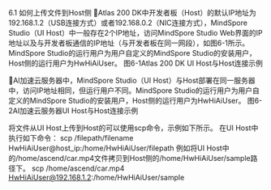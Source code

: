 6.1 如何上传文件到Host侧
Atlas 200 DK中开发者板（Host）的默认IP地址为192.168.1.2（USB连接方式）或者192.168.0.2（NIC连接方式），MindSpore Studio（UI Host）中一般存在2个IP地址，访问MindSpore Studio Web界面的IP地址以及与开发者板通信的IP地址（与开发者板在同一网段），如图6-1所示。
MindSpore Studio的运行用户为用户自定义的MindSpore Studio的安装用户，Host侧的运行用户为HwHiAiUser。
图6-1Atlas 200 DK UI Host与Host连接示例


AI加速云服务器中，MindSpore Studio（UI Host）与Host部署在同一服务器中，访问IP地址相同，但运行用户不同。MindSpore Studio的运行用户为用户自定义的MindSpore Studio的安装用户，Host侧的运行用户为HwHiAiUser。
图6-2AI加速云服务器UI Host与Host连接示例


将文件从UI Host上传到Host的可以使用scp命令，示例如下所示。
在UI Host中执行如下命令：
scp /filepath/filename HwHiAiUser@host_ip:/home/HwHiAiUser/filepath
例如将UI Host中的/home/ascend/car.mp4文件拷贝到Host侧的/home/HwHiAiUser/sample路径下。
scp /home/ascend/car.mp4 HwHiAiUser@192.168.1.2:/home/HwHiAiUser/sample

